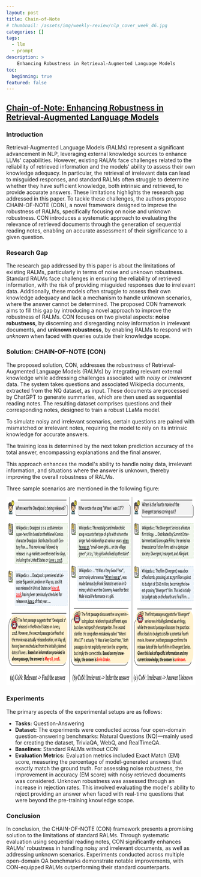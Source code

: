 ```yaml
---
layout: post
title: Chain-of-Note
# thumbnail: /assets/img/weekly-review/nlp_cover_week_46.jpg
categories: []
tags:
  - llm
  - prompt
description: >
    Enhancing Robustness in Retrieval-Augmented Language Models
toc:
  beginning: true
featured: false
---
```



## [Chain-of-Note: Enhancing Robustness in Retrieval-Augmented Language Models][conPaper]

 

 
### Introduction


Retrieval-Augmented Language Models (RALMs) represent a significant advancement in NLP, leveraging external knowledge sources to enhance LLMs' capabilities. However, existing RALMs face challenges related to the reliability of retrieved information and the models' ability to assess their own knowledge adequacy. In particular, the retrieval of irrelevant data can lead to misguided responses, and standard RALMs often struggle to determine whether they have sufficient knowledge, both intrinsic and retrieved, to provide accurate answers. These limitations highlights the research gap addressed in this paper. To tackle these challenges, the authors propose CHAIN-OF-NOTE (CON), a novel framework designed to improve the robustness of RALMs, specifically focusing on noise and unknown robustness. CON introduces a systematic approach to evaluating the relevance of retrieved documents through the generation of sequential reading notes, enabling an accurate assessment of their significance to a given question.

### Research Gap


The research gap addressed by this paper is about the limitations of existing RALMs, particularly in terms of noise and unknown robustness. Standard RALMs face challenges in ensuring the reliability of retrieved information, with the risk of providing misguided responses due to irrelevant data. Additionally, these models often struggle to assess their own knowledge adequacy and lack a mechanism to handle unknown scenarios, where the answer cannot be determined. The proposed CON framework aims to fill this gap by introducing a novel approach to improve the robustness of RALMs. CON focuses on two pivotal aspects: __noise robustness__, by discerning and disregarding noisy information in irrelevant documents, and __unknown robustness__, by enabling RALMs to respond with _unknown_ when faced with queries outside their knowledge scope.

### Solution: CHAIN-OF-NOTE (CON)

The proposed solution, CON,  addresses the robustness of Retrieval-Augmented Language Models (RALMs) by integrating relevant external knowledge while addressing challenges associated with _noisy_ or _irrelevant_ data. 
The system takes questions and associated Wikipedia documents, extracted from the NQ dataset, as input. These documents are processed by ChatGPT to generate summaries, which are then used as sequential reading notes. The resulting dataset comprises questions and their corresponding notes, designed to train a robust LLaMa model. 

To simulate noisy and irrelevant scenarios, certain questions are paired with mismatched or irrelevant notes, requiring the model to rely on its intrinsic knowledge for accurate answers.

The training loss is determined by the next token prediction accuracy of the total answer, encompassing explanations and the final answer. 

This approach enhances the model's ability to handle noisy data, irrelevant information, and situations where the answer is unknown, thereby improving the overall robustness of RALMs.



Three sample scenarios are mentioned in the following figure:

<p style="text-align:center;"><img src="/assets/img/weekly-review/con_sample.png" alt="The Architecture" width="850" height="500"></p>




### Experiments

The primary aspects of the experimental setups are as follows:

* **Tasks:** Question-Answering
* **Dataset:** The experiments were conducted across four open-domain question-answering benchmarks: Natural Questions (NQ)—mainly used for creating the dataset, TriviaQA, WebQ, and RealTimeQA.
* **Baselines:** Standard RALMs without CON
* **Evaluation Metrics:** Evaluation metrics included Exact Match (EM) score, measuring the percentage of model-generated answers that exactly match the ground truth. For assessing noise robustness, the improvement in accuracy (EM score) with noisy retrieved documents was considered. Unknown robustness was assessed through an increase in rejection rates. This involved evaluating the model's ability to reject providing an answer when faced with real-time questions that were beyond the pre-training knowledge scope.

### Conclusion

In conclusion, the CHAIN-OF-NOTE (CON) framework presents a promising solution to the limitations of standard RALMs. Through systematic evaluation using sequential reading notes, CON significantly enhances RALMs' robustness in handling noisy and irrelevant documents, as well as addressing unknown scenarios. Experiments conducted across multiple open-domain QA benchmarks demonstrate notable improvements, with CON-equipped RALMs outperforming their standard counterparts. 


[conPaper]: https://arxiv.org/pdf/2311.09210.pdf
[conSum]: /blog/2023/week-46/#chain-of-note-enhancing-robustness-in-retrieval-augmented-language-models